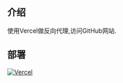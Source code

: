 ## 介绍
使用Vercel做反向代理,访问GitHub网站.
## 部署
[![Vercel](https://vercel.com/button)](https://vercel.com/import/project?template=https://github.com/xxxkjing/github-vercel-proxy)
